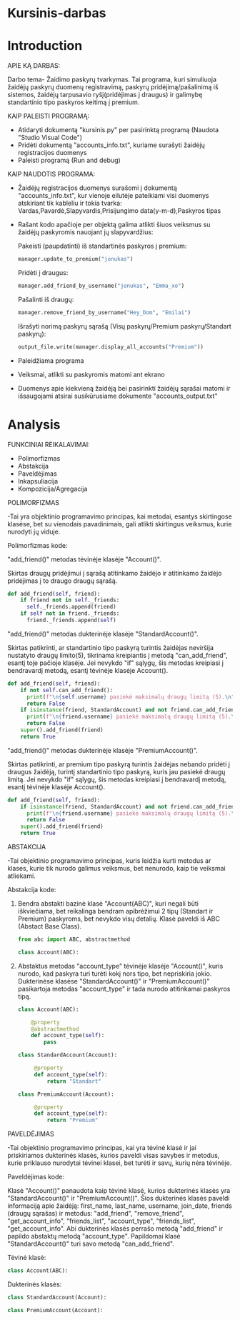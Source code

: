 # Kursinis-darbas

# Introduction

APIE KĄ DARBAS:

Darbo tema- Žaidimo paskyrų tvarkymas. Tai programa, kuri simuliuoja žaidėjų paskyrų duomenų registravimą, paskyrų pridėjimą/pašalinimą iš sistemos, žaidėjų tarpusavio ryšį(pridėjimas į draugus) ir galimybę standartinio tipo paskyros keitimą į premium.

KAIP PALEISTI PROGRAMĄ:
+ Atidaryti dokumentą "kursinis.py" per pasirinktą programą (Naudota "Studio Visual Code")
+ Pridėti dokumentą "accounts_info.txt", kuriame surašyti žaidėjų registracijos duomenys
+ Paleisti programą (Run and debug)

KAIP NAUDOTIS PROGRAMA:
+ Žaidėjų registracijos duomenys surašomi į dokumentą "accounts_info.txt", kur vienoje eilutėje pateikiami visi duomenys atskiriant tik kableliu ir tokia tvarka: Vardas,Pavardė,Slapyvardis,Prisijungimo data(y-m-d),Paskyros tipas
+ Rašant kodo apačioje per objektą galima atlikti šiuos veiksmus su žaidėjų paskyromis nauojant jų slapyvardžius:
  
    Pakeisti (paupdatinti) iš standartinės paskyros į premium:
    ```python
    manager.update_to_premium("jonukas")
    ```

    Pridėti į draugus:
    ```python
    manager.add_friend_by_username("jonukas", "Emma_xo")
    ```

    Pašalinti iš draugų:
    ```python
    manager.remove_friend_by_username("Hey_Dom", "Emilai")
    ```
    Išrašyti norimą paskyrų sąrašą (Visų paskyrų/Premium paskyrų/Standart paskyrų):
    ```python
    output_file.write(manager.display_all_accounts("Premium"))
    ```

+ Paleidžiama programa
+ Veiksmai, atlikti su paskyromis matomi ant ekrano
+ Duomenys apie kiekvieną žaidėją bei pasirinkti žaidėjų sąrašai matomi ir išsaugojami atsirai susikūrusiame dokumente "accounts_output.txt"
  

# Analysis

FUNKCINIAI REIKALAVIMAI:
+ Polimorfizmas
+ Abstakcija
+ Paveldėjimas
+ Inkapsuliacija
+ Kompozicija/Agregacija


POLIMORFIZMAS

-Tai yra objektinio programavimo principas, kai metodai, esantys skirtingose klasėse, bet su vienodais pavadinimais, gali atlikti skirtingus veiksmus, kurie nurodyti jų viduje.

Polimorfizmas kode:
  
  "add_friend()" metodas tėvinėje klasėje "Account()".
  
  Skirtas draugų pridėjimui į sąrašą atitinkamo žaidėjo ir atitinkamo žaidėjo pridėjimas į to       draugo draugų sąrašą.
  ```python
  def add_friend(self, friend):
      if friend not in self._friends:
        self._friends.append(friend)
      if self not in friend._friends:
        friend._friends.append(self)
  ```
  "add_friend()" metodas dukterinėje klasėje "StandardAccount()".
  
  Skirtas patikrinti, ar standartinio tipo paskyrą turintis žaidėjas neviršija nustatyto draugų     limito(5), tikrinama kreipiantis į metodą "can_add_friend", esantį toje pačioje klasėje. Jei     nevykdo "if" sąlygų, šis metodas kreipiasi į bendravardį metodą, esantį tėvinėje klasėje         Account().
  ```python
  def add_friend(self, friend):
      if not self.can_add_friend():
        print(f"\n{self.username} pasiekė maksimalų draugų limitą (5).\n")
        return False
      if isinstance(friend, StandardAccount) and not friend.can_add_friend():
        print(f"\n{friend.username} pasiekė maksimalų draugų limitą (5).\n")
        return False
      super().add_friend(friend)
      return True
  ```
  "add_friend()" metodas dukterinėje klasėje "PremiumAccount()".
  
  Skirtas patikrinti, ar premium tipo paskyrą turintis žaidėjas nebando pridėti į draugus           žaidėją, turintį standartinio tipo paskyrą, kuris jau pasiekė draugų limitą. Jei nevykdo "if"    sąlygų, šis metodas kreipiasi į bendravardį metodą, esantį tėvinėje klasėje Account().
  ```python
  def add_friend(self, friend):
      if isinstance(friend, StandardAccount) and not friend.can_add_friend():
        print(f"\n{friend.username} pasiekė maksimalų draugų limitą (5).\n")
        return False
      super().add_friend(friend)
      return True
  ```

ABSTAKCIJA

-Tai objektinio programavimo principas, kuris leidžia kurti metodus ar klases, kurie tik nurodo galimus veiksmus, bet nenurodo, kaip tie veiksmai atliekami.

Abstakcija kode:

  1) Bendra abstakti bazinė klasė "Account(ABC)", kuri negali būti iškviečiama, bet reikalinga     bendram apibrėžimui 2 tipų (Standart ir Premium) paskyroms, bet nevykdo visų detalių. Klasė     paveldi iš ABC (Abstact Base Class).
     ```python
     from abc import ABC, abstractmethod

     class Account(ABC):
     ```
  2) Abstaktus metodas "account_type" tėvinėje klasėje "Account()", kuris nurodo, kad paskyra       turi turėti kokį nors tipo, bet nepriskiria jokio. Dukterinėse klasėse "StandardAccount()"      ir "PremiumAccount()" pasikartoja metodas "account_type" ir tada nurodo atitinkamai             paskyros tipą.
     ```python
     class Account(ABC):
     
         @property
         @abstractmethod
         def account_type(self):
             pass
     ```

     ```python
     class StandardAccount(Account):

          @property
          def account_type(self):
              return "Standart"
     ```
     ```python
     class PremiumAccount(Account):

          @property
          def account_type(self):
              return "Premium"
     ```

PAVELDĖJIMAS

-Tai objektinio programavimo principas, kai yra tėvinė klasė ir jai priskiriamos dukterinės klasės, kurios paveldi visas savybes ir metodus, kurie priklauso nurodytai tėvinei klasei, bet turėti ir savų, kurių nėra tėvinėje.

Paveldėjimas kode:

  Klasė "Account()" panaudota kaip tėvinė klasė, kurios dukterinės klasės yra     
  "StandardAccount()" ir "PremiumAccount()". Šios dukterinės klasės paveldi informaciją apie 
  žaidėją: first_name, last_name, username, join_date, friends (draugų sąrašas) ir metodus: 
  "add_friend", "remove_friend", "get_account_info", "friends_list", "account_type", 
  "friends_list", "get_account_info". Abi dukterinės klasės perrašo metodą "add_friend" ir 
  papildo abstaktų metodą "account_type". Papildomai klasė "StandardAccount()" turi savo metodą 
  "can_add_friend".

  Tėvinė klasė:
  ```python
  class Account(ABC):
  ```
  Dukterinės klasės:
  ```python
  class StandardAccount(Account):
  ```
  ```python
  class PremiumAccount(Account):
  ```

     



    
    

